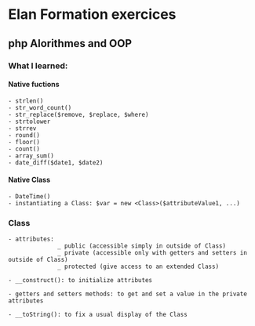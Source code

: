 # Elan Formation exercices 

## php Alorithmes and OOP


### What I learned:

#### Native fuctions
    - strlen()
    - str_word_count()
    - str_replace($remove, $replace, $where)
    - strtolower
    - strrev
    - round()
    - floor()
    - count()
    - array_sum()
    - date_diff($date1, $date2)

#### Native Class
    - DateTime()
    - instantiating a Class: $var = new <Class>($attributeValue1, ...)

### Class
    - attributes: 
                  _ public (accessible simply in outside of Class)
                  _ private (accessible only with getters and setters in outside of Class)
                  _ protected (give access to an extended Class)
    
    - __construct(): to initialize attributes

    - getters and setters methods: to get and set a value in the private attributes

    - __toString(): to fix a usual display of the Class  